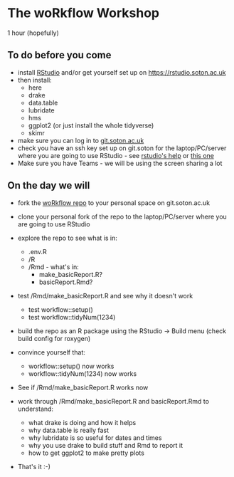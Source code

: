 # The woRkflow Workshop

1 hour (hopefully)

## To do before you come

 * install [RStudio](https://rstudio.com/products/rstudio/) and/or get yourself set up on https://rstudio.soton.ac.uk
 * then install:
    * here
    * drake
    * data.table
    * lubridate
    * hms
    * ggplot2 (or just install the whole tidyverse)
    * skimr
 * make sure you can log in to [git.soton.ac.uk](git.soton.ac.uk/)
 * check you have an ssh key set up on git.soton for the laptop/PC/server where you are going to use RStudio - see [rstudio's help](https://support.rstudio.com/hc/en-us/articles/200532077-Version-Control-with-Git-and-SVN) or [this one](https://happygitwithr.com/ssh-keys.html)
 * Make sure you have Teams - we will be using the screen sharing a lot

## On the day we will

 * fork the [woRkflow repo](https://git.soton.ac.uk/SERG/workflow) to your personal space on git.soton.ac.uk
 * clone your personal fork of the repo to the laptop/PC/server where you are going to use RStudio 
 * explore the repo to see what is in:
   * .env.R
   * /R
   * /Rmd - what's in:
     *  make_basicReport.R?
     *  basicReport.Rmd?
 * test /Rmd/make_basicReport.R and see why it doesn't work
    * test workflow::setup()
    * test workflow::tidyNum(1234)
 * build the repo as an R package using the RStudio -> Build menu (check build config for roxygen)
 * convince yourself that:
    * workflow::setup() now works
    * workflow::tidyNum(1234) now works
 * See if /Rmd/make_basicReport.R works now
 * work through /Rmd/make_basicReport.R and basicReport.Rmd to understand:
   * what drake is doing and how it helps
   * why data.table is really fast
   * why lubridate is so useful for dates and times
   * why you use drake to build stuff and Rmd to report it
   * how to get ggplot2 to make pretty plots
  
 * That's it :-)